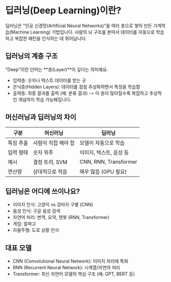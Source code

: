 # 딥러닝(Deep Learning)이란?
딥러닝은 "인공 신경망(Artificial Neural Networks)"을 여러 층으로 쌓아 만든 기계학습(Machine Learning) 기법입니다.
사람의 뇌 구조를 본떠서 데이터를 자동으로 학습하고 복잡한 패턴을 인식하는 데 뛰어납니다.

## 딥러닝의 계층 구조
"Deep"이란 단어는 **층(Layer)**이 깊다는 의미예요.
- 입력층: 숫자나 텍스트 데이터를 받는 곳
- 은닉층(Hidden Layers): 데이터를 점점 추상화하면서 특징을 학습함
- 출력층: 최종 결과를 출력 (예: 분류 결과)
-> 이 층이 많아질수록 복잡하고 추상적인 개념까지 학습 가능해집니다.


## 머신러닝과 딥러닝의 차이

| 구분    | 머신러닝        | 딥러닝                   |
| ----- | ----------- | --------------------- |
| 특징 추출 | 사람이 직접 해야 함 | 모델이 자동으로 학습           |
| 입력 형태 | 숫자 위주       | 이미지, 텍스트, 음성 등        |
| 예시    | 결정 트리, SVM  | CNN, RNN, Transformer |
| 연산량   | 상대적으로 적음    | 매우 많음 (GPU 필요)        |



## 딥러닝은 어디에 쓰이나요?
- 이미지 인식: 고양이 vs 강아지 구별 (CNN)
- 음성 인식: 구글 음성 검색
- 자연어 처리: 번역, 요약, 챗봇 (RNN, Transformer)
- 게임: 알파고
- 자율주행: 도로 상황 인식

## 대표 모델
- CNN (Convolutional Neural Network): 이미지 처리에 특화
- RNN (Recurrent Neural Network): 시계열/자연어 처리
- Transformer: 최신 자연어 모델의 핵심 구조 (예: GPT, BERT 등)
